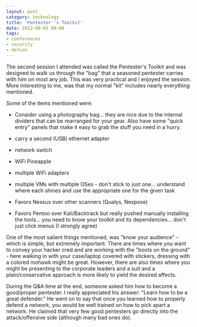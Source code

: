 ```yaml
---
layout: post
category: technology
title: 'Pentester''s Toolkit'
date: 2013-08-01 00:00
tags:
- conferences
- security
- defcon
---
```

The second session I attended was called the Pentester's Toolkit and was designed to walk us through the "bag" that a
seasoned pentester carries with him on most any job. This was very practical and I enjoyed the session. More
interesting to me, was that my normal "kit" includes nearly everything mentioned.

Some of the items mentioned were:

* Consider using a photography bag... they are nice due to the internal dividers that can be rearranged for your gear.
Also have some "quick entry" panels that make it easy to grab the stuff you need in a hurry.

* carry a second (USB) ethernet adapter

* network switch

* WiFi Pineapple

* multiple WiFi adapters

* multiple VMs with multiple OSes - don't stick to just one... understand where each shines and use the appropriate one
for the given task

* Favors Nessus over other scanners (Qualys, Nexpose)

* Favors Pentoo over Kali/Backtrack but really pushed manually installing the tools... you need to know your toolkit
and its dependencies... don't just click menus (I strongly agree)

One of the most salient things mentioned, was "know your audience" - which is simple, but extremely important. There 
are times where you want to convey your hacker cred and are working with the "boots on the ground" - here walking in
with your case/laptop covered with stickers, dressing with a colored mohawk might be great. However, there are also
times where you might be presenting to the corporate leaders and a suit and a plain/conservative approach is more
likely to yield the desired affects.

During the Q&A time at the end, someone asked him how to become a good/proper pentester. I really appreciated his
answer: "Learn how to be a great defender." He went on to say that once you learned how to properly defend a network,
you would be well trained on how to pick apart a network. He claimed that very few good pentesters go directly into the
attack/offensive side (although many bad ones do).
